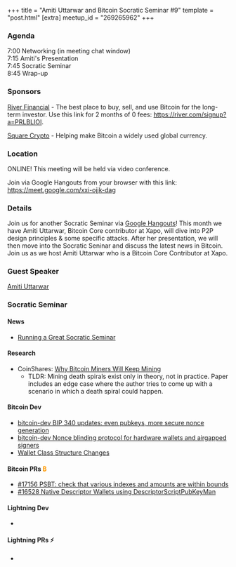 +++
title = "Amiti Uttarwar and Bitcoin Socratic Seminar #9"
template = "post.html"
[extra]
meetup_id = "269265962"
+++

### Agenda

7:00 Networking (in meeting chat window)  
7:15 Amiti's Presentation  
7:45 Socratic Seminar  
8:45 Wrap-up  

### Sponsors

[River Financial](https://river.com/) - The best place to buy, sell, and use Bitcoin for the long-term investor. Use this link for 2 months of 0 fees: <https://river.com/signup?a=PRLBLIOI>.

[Square Crypto](https://twitter.com/sqcrypto) - Helping make Bitcoin a widely used global currency.

 ### Location

ONLINE! This meeting will be held via video conference. 

Join via Google Hangouts from your browser with this link: <https://meet.google.com/xxi-ojjk-dag>

### Details

Join us for another Socratic Seminar via [Google Hangouts](https://meet.google.com/xxi-ojjk-dag)! This month we have 
Amiti Uttarwar, Bitcoin Core contributor at Xapo, will dive into P2P design principles & some specific attacks. After 
her presentation, we will then move into the Socratic Seninar and discuss the latest news in Bitcoin.
Join us as we host Amiti Uttarwar who is a Bitcoin Core Contributor at Xapo.

### Guest Speaker

[Amiti Uttarwar](https://twitter.com/amizi)

### Socratic Seminar

#### News

   - [Running a Great Socratic Seminar](https://bitdevs.org/running-a-great-socratic-seminar/)

#### Research

   - CoinShares: [Why Bitcoin Miners Will Keep Mining](https://coinsharesgroup.com/insights/why-bitcoin-miners-will-keep-mining)
     - TLDR: Mining death spirals exist only in theory, not in practice. Paper includes an edge case where the author tries to come up with a scenario in which a death spiral could happen.

#### Bitcoin Dev

   - [bitcoin-dev BIP 340 updates: even pubkeys, more secure nonce generation](https://lists.linuxfoundation.org/pipermail/bitcoin-dev/2020-February/017639.html)
   - [bitcoin-dev Nonce blinding protocol for hardware wallets and airgapped signers](https://lists.linuxfoundation.org/pipermail/bitcoin-dev/2020-February/017655.html)
   - [Wallet Class Structure Changes](https://github.com/bitcoin-core/bitcoin-devwiki/wiki/Wallet-Class-Structure-Changes)

#### Bitcoin PRs <font color="#FF9900">₿</font>

   - [#17156 PSBT: check that various indexes and amounts are within bounds](https://github.com/bitcoin/bitcoin/pull/17156)
   - [#16528 Native Descriptor Wallets using DescriptorScriptPubKeyMan](https://github.com/bitcoin/bitcoin/pull/16528)

#### Lightning Dev

   - 

#### Lightning PRs ⚡ 

   - 